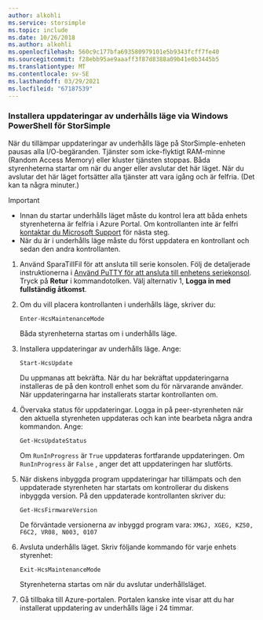 ```yaml
---
author: alkohli
ms.service: storsimple
ms.topic: include
ms.date: 10/26/2018
ms.author: alkohli
ms.openlocfilehash: 560c9c177bfa693580979101e5b9343fcff7fe40
ms.sourcegitcommit: f28ebb95ae9aaaff3f87d8388a09b41e0b3445b5
ms.translationtype: MT
ms.contentlocale: sv-SE
ms.lasthandoff: 03/29/2021
ms.locfileid: "67187539"
---
```

### <a name="install-maintenance-mode-updates-via-windows-powershell-for-storsimple"></a>Installera uppdateringar av underhålls läge via Windows PowerShell för StorSimple

När du tillämpar uppdateringar av underhålls läge på StorSimple-enheten pausas alla I/O-begäranden. Tjänster som icke-flyktigt RAM-minne (Random Access Memory) eller kluster tjänsten stoppas. Båda styrenheterna startar om när du anger eller avslutar det här läget. När du avslutar det här läget fortsätter alla tjänster att vara igång och är felfria. (Det kan ta några minuter.)

> [!IMPORTANT]
> * Innan du startar underhålls läget måste du kontrol lera att båda enhets styrenheterna är felfria i Azure Portal. Om kontrollanten inte är felfri [kontaktar du Microsoft Support](../articles/storsimple/storsimple-8000-contact-microsoft-support.md) för nästa steg.
> * När du är i underhålls läge måste du först uppdatera en kontrollant och sedan den andra kontrollanten.

1. Använd SparaTillFil för att ansluta till serie konsolen. Följ de detaljerade instruktionerna i [Använd PuTTY för att ansluta till enhetens seriekonsol](../articles/storsimple/storsimple-8000-deployment-walkthrough-u2.md#use-putty-to-connect-to-the-device-serial-console). Tryck på **Retur** i kommandotolken. Välj alternativ 1, **Logga in med fullständig åtkomst**.

2. Om du vill placera kontrollanten i underhålls läge, skriver du:
    
    `Enter-HcsMaintenanceMode`

    Båda styrenheterna startas om i underhålls läge.

3. Installera uppdateringar av underhålls läge. Ange:

    `Start-HcsUpdate`

    Du uppmanas att bekräfta. När du har bekräftat uppdateringarna installeras de på den kontroll enhet som du för närvarande använder. När uppdateringarna har installerats startar kontrollanten om.

4. Övervaka status för uppdateringar. Logga in på peer-styrenheten när den aktuella styrenheten uppdateras och kan inte bearbeta några andra kommandon. Ange:

    `Get-HcsUpdateStatus`

    Om `RunInProgress` är `True` uppdateras fortfarande uppdateringen. Om `RunInProgress` är `False` , anger det att uppdateringen har slutförts.

5. När diskens inbyggda program uppdateringar har tillämpats och den uppdaterade styrenheten har startats om kontrollerar du diskens inbyggda version. På den uppdaterade kontrollanten skriver du:

    `Get-HcsFirmwareVersion`
   
    De förväntade versionerna av inbyggd program vara:  `XMGJ, XGEG, KZ50, F6C2, VR08, N003, 0107`

6. Avsluta underhålls läget. Skriv följande kommando för varje enhets styrenhet:

    `Exit-HcsMaintenanceMode`

    Styrenheterna startas om när du avslutar underhållsläget.

7. Gå tillbaka till Azure-portalen. Portalen kanske inte visar att du har installerat uppdatering av underhålls läge i 24 timmar.
